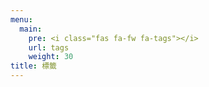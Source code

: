 ```yaml
---
menu:
  main:
    pre: <i class="fas fa-fw fa-tags"></i>
    url: tags
    weight: 30
title: 標籤
---
```

